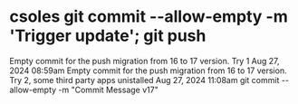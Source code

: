 # csoles git commit --allow-empty -m 'Trigger update'; git push
Empty commit for the push migration from 16 to 17 version. Try 1
Aug 27, 2024 08:59am
Empty commit for the push migration from 16 to 17 version. Try 2, some third party apps unistalled
Aug 27, 2024 11:08am
git commit --allow-empty -m "Commit Message v17"
